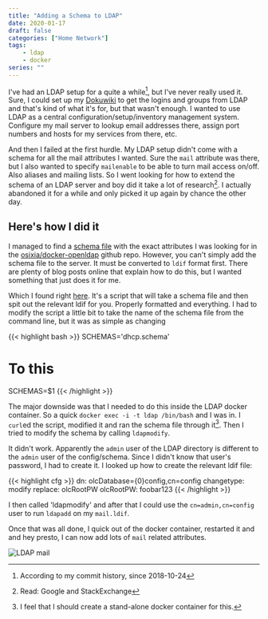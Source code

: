 ```yaml
---
title: "Adding a Schema to LDAP"
date: 2020-01-17
draft: false
categories: ["Home Network"]
tags:
    - ldap
    - docker
series: ""
---
```


I've had an LDAP setup for a quite a while[^1], but I've never really used it. Sure, I could set up my [Dokuwiki][dokuwiki] to get the logins and groups from LDAP and that's kind of what it's for, but that wasn't enough. I wanted to use LDAP as a central configuration/setup/inventory management system. Configure my mail server to lookup email addresses there, assign port numbers and hosts for my services from there, etc.

And then I failed at the first hurdle. My LDAP setup didn't come with a schema for all the mail attributes I wanted. Sure the `mail` attribute was there, but I also wanted to specify `mailenable` to be able to turn mail access on/off. Also aliases and mailing lists. So I went looking for how to extend the schema of an LDAP server and boy did it take a lot of research[^2]. I actually abandoned it for a while and only picked it up again by chance the other day.

## Here's how I did it

I managed to find a [schema file][schema-file] with the exact attributes I was looking for in the [osixia/docker-openldap][osixia] github repo. However, you can't simply add the schema file to the server. It must be converted to `ldif` format first. There are plenty of blog posts online that explain how to do this, but I wanted something that just does it for me.

Which I found right [here][schema2ldif]. It's a script that will take a schema file and then spit out the relevant ldif for you. Properly formatted and everything. I had to modify the script a little bit to take the name of the schema file from the command line, but it was as simple as changing

<!-- markdownlint-disable -->
{{< highlight bash >}}
SCHEMAS='dhcp.schema'
# To this
SCHEMAS=$1
{{< /highlight >}}
<!-- markdownlint-restore -->

The major downside was that I needed to do this inside the LDAP docker container. So a quick `docker exec -i -t ldap /bin/bash` and I was in. I `curl`ed the script, modified it and ran the schema file through it[^3]. Then I tried to modify the schema by calling `ldapmodify`.

It didn't work. Apparently the `admin` user of the LDAP directory is different to the `admin` user of the config/schema. Since I didn't know that user's password, I had to create it. I looked up how to create the relevant ldif file:

<!-- markdownlint-disable -->
{{< highlight cfg >}}
dn: olcDatabase={0}config,cn=config
changetype: modify
replace: olcRootPW
olcRootPW: foobar123
{{< /highlight >}}
<!-- markdownlint-restore -->

I then called 'ldapmodify' and after that I could use the `cn=admin,cn=config` user to run `ldapadd` on my `mail.ldif`.

Once that was all done, I quick out of the docker container, restarted it and and hey presto, I can now add lots of `mail` related attributes.

![LDAP mail](/ldap-mail.png)

[dokuwiki]: https://www.dokuwiki.org
[schema-file]: https://github.com/osixia/docker-openldap/blob/stable/image/service/slapd/assets/config/bootstrap/schema/mmc/mail.schema
[osixia]: https://github.com/osixia/docker-openldap/
[schema2ldif]: https://gist.githubusercontent.com/markllama/8816768/raw/71078641bd14371bffb07e8fdc1215aaf1ea0075/schema2ldif.sh
[^1]: According to my commit history, since 2018-10-24
[^2]: Read: Google and StackExchange
[^3]: I feel that I should create a stand-alone docker container for this.
